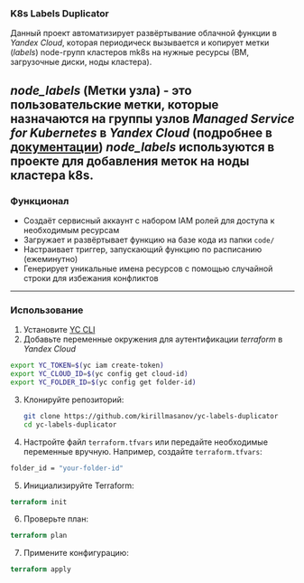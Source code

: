 ### K8s Labels Duplicator

Данный проект автоматизирует развёртывание облачной функции в *Yandex Cloud*, которая периодическ вызывается и копирует метки (*labels*) node-групп кластеров mk8s на нужные ресурсы (ВМ, загрузочные диски, ноды кластера).

*node_labels* (Метки узла) - это пользовательские метки, которые назначаются на группы узлов *Managed Service for Kubernetes* в *Yandex Cloud* (подробнее в [документации](https://yandex.cloud/ru/docs/managed-kubernetes/operations/node-group/node-label-management#node-group-creation))
*node_labels* используются в проекте для добавления меток на ноды кластера k8s.
---

### Функционал

- Создаёт сервисный аккаунт с набором IAM ролей для доступа к необходимым ресурсам
- Загружает и развёртывает функцию на базе кода из папки `code/`
- Настраивает триггер, запускающий функцию по расписанию (ежеминутно)
- Генерирует уникальные имена ресурсов с помощью случайной строки для избежания конфликтов

---
### Использование

1. Установите [YC CLI](https://cloud.yandex.com/docs/cli/quickstart)
2. Добавьте переменные окружения для аутентификации *terraform* в *Yandex Cloud*
```bash
export YC_TOKEN=$(yc iam create-token)
export YC_CLOUD_ID=$(yc config get cloud-id)
export YC_FOLDER_ID=$(yc config get folder-id)
```
3. Клонируйте репозиторий:
   ```bash
   git clone https://github.com/kirillmasanov/yc-labels-duplicator
   cd yc-labels-duplicator
   ```
4. Настройте файл `terraform.tfvars` или передайте необходимые переменные вручную. Например, создайте `terraform.tfvars`:
```bash
folder_id = "your-folder-id"
```
5. Инициализируйте Terraform:
```tf
terraform init
```
6. Проверьте план:
```tf
terraform plan
```
7. Примените конфигурацию:
```tf
terraform apply
```